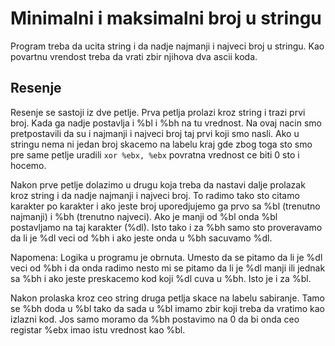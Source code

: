 # Minimalni i maksimalni broj u stringu

Program treba da ucita string i da nadje najmanji i najveci broj u stringu. Kao povartnu vrendost treba da vrati zbir njihova dva ascii koda.

## Resenje

Resenje se sastoji iz dve petlje. Prva petlja prolazi kroz string i trazi prvi broj. Kada ga nadje postavlja i %bl i %bh na tu vrednost. Na ovaj nacin smo pretpostavili da su i najmanji i najveci broj taj prvi koji smo nasli. Ako u stringu nema ni jedan broj skacemo na labelu kraj gde zbog toga sto smo pre same petlje uradili `xor %ebx, %ebx` povratna vrednost ce biti 0 sto i hocemo.

Nakon prve petlje dolazimo u drugu koja treba da nastavi dalje prolazak kroz string i da nadje najmanji i najveci broj. To radimo tako sto citamo karakter po karakter i ako jeste broj uporedjujemo ga prvo sa %bl (trenutno najmanji) i %bh (trenutno najveci). Ako je manji od %bl onda %bl postavljamo na taj karakter (%dl). Isto tako i za %bh samo sto proveravamo da li je %dl veci od %bh i ako jeste onda u %bh sacuvamo %dl.

Napomena:
Logika u programu je obrnuta. Umesto da se pitamo da li je %dl veci od %bh i da onda radimo nesto mi se pitamo da li je %dl manji ili jednak sa %bh i ako jeste preskacemo kod koji %dl cuva u %bh. Isto je i za %bl.

Nakon prolaska kroz ceo string druga petlja skace na labelu sabiranje. Tamo se %bh doda u %bl tako da sada u %bl imamo zbir koji treba da vratimo kao izlazni kod. Jos samo moramo da %bh postavimo na 0 da bi onda ceo registar %ebx imao istu vrednost kao %bl.
